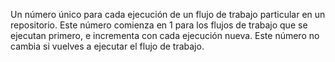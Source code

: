 Un número único para cada ejecución de un flujo de trabajo particular en un repositorio. Este número comienza en 1 para los flujos de trabajo que se ejecutan primero, e incrementa con cada ejecución nueva. Este número no cambia si vuelves a ejecutar el flujo de trabajo.
